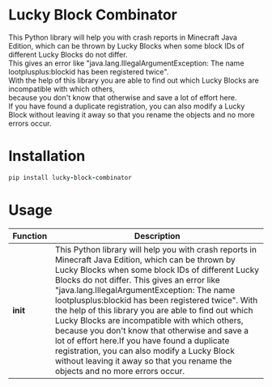 # Lucky Block Combinator
This Python library will help you with crash reports in Minecraft Java Edition, which can be thrown by Lucky Blocks when some block IDs of different Lucky Blocks do not differ. \
This gives an error like "java.lang.IllegalArgumentException: The name lootplusplus:blockid has been registered twice". \
With the help of this library you are able to find out which Lucky Blocks are incompatible with which others, \
because you don't know that otherwise and save a lot of effort here. \
If you have found a duplicate registration, you can also modify a Lucky Block without leaving it away so that you rename the objects and no more errors occur.

# Installation
```ruby
pip install lucky-block-combinator
```

# Usage

| Function | Description |
| ----- | ----- |
| __init__ | This Python library will help you with crash reports in Minecraft Java Edition, which can be thrown by Lucky Blocks when some block IDs of different Lucky Blocks do not differ. This gives an error like "java.lang.IllegalArgumentException: The name lootplusplus:blockid has been registered twice". With the help of this library you are able to find out which Lucky Blocks are incompatible with which others, because you don't know that otherwise and save a lot of effort here.If you have found a duplicate registration, you can also modify a Lucky Block without leaving it away so that you rename the objects and no more errors occur. |
